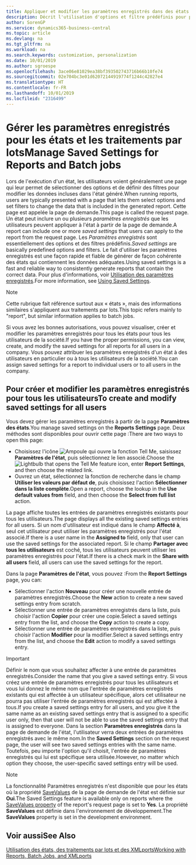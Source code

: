```yaml
---
title: Appliquer et modifier les paramètres enregistrés dans des états | Microsoft Docs
description: Décrit l'utilisation d'options et filtre prédéfinis pour personnaliser un état, et pour générer les données exactes.
author: SorenGP
ms.service: dynamics365-business-central
ms.topic: article
ms.devlang: na
ms.tgt_pltfrm: na
ms.workload: na
ms.search.keywords: customization, personalization
ms.date: 10/01/2019
ms.author: sgroespe
ms.openlocfilehash: 3ace06e81029ea38bf393502743716b66b10fe74
ms.sourcegitcommit: 02e704bc3e01d62072144919774f1244c42827e4
ms.translationtype: HT
ms.contentlocale: fr-FR
ms.lasthandoff: 10/01/2019
ms.locfileid: "2316499"
---
```

# <a name="manage-saved-settings-for-reports-and-batch-jobs"></a><span data-ttu-id="f5ac7-103">Gérer les paramètres enregistrés pour les états et les traitements par lots</span><span class="sxs-lookup"><span data-stu-id="f5ac7-103">Manage Saved Settings for Reports and Batch jobs</span></span>
<span data-ttu-id="f5ac7-104">Lors de l'exécution d'un état, les utilisateurs voient généralement une page qui leur permet de sélectionner des options et de définir des filtres pour modifier les données incluses dans l'état généré.</span><span class="sxs-lookup"><span data-stu-id="f5ac7-104">When running reports, users are typically presented with a page that lets them select options and set filters to change the data that is included in the generated report.</span></span> <span data-ttu-id="f5ac7-105">Cette page est appelée la page de demande.</span><span class="sxs-lookup"><span data-stu-id="f5ac7-105">This page is called the request page.</span></span> <span data-ttu-id="f5ac7-106">Un état peut inclure un ou plusieurs *paramètres enregistrés* que les utilisateurs peuvent appliquer à l'état à partir de la page de demande.</span><span class="sxs-lookup"><span data-stu-id="f5ac7-106">A report can include one or more *saved settings* that users can apply to the report from the request page.</span></span> <span data-ttu-id="f5ac7-107">Les *Paramètres enregistrés* sont essentiellement des options et des filtres prédéfinis.</span><span class="sxs-lookup"><span data-stu-id="f5ac7-107">*Saved settings* are basically predefined options and filters.</span></span> <span data-ttu-id="f5ac7-108">Le fait d'utiliser les paramètres enregistrés est une façon rapide et fiable de générer de façon cohérente des états qui contiennent les données adéquates.</span><span class="sxs-lookup"><span data-stu-id="f5ac7-108">Using saved settings is a fast and reliable way to consistently generate reports that contain the correct data.</span></span> <span data-ttu-id="f5ac7-109">Pour plus d'informations, voir [Utilisation des paramètres enregistrés](ui-work-report.md#SavedSettings).</span><span class="sxs-lookup"><span data-stu-id="f5ac7-109">For more information, see [Using Saved Settings](ui-work-report.md#SavedSettings).</span></span>

> [!NOTE]
> <span data-ttu-id="f5ac7-110">Cette rubrique fait référence surtout aux « états », mais des informations similaires s'appliquent aux traitements par lots.</span><span class="sxs-lookup"><span data-stu-id="f5ac7-110">This topic refers mainly to "report", but similar information applies to batch jobs.</span></span>

<span data-ttu-id="f5ac7-111">Si vous avez les bonnes autorisations, vous pouvez visualiser, créer et modifier les paramètres enregistrés pour tous les états pour tous les utilisateurs de la société.</span><span class="sxs-lookup"><span data-stu-id="f5ac7-111">If you have the proper permissions, you can view, create, and modify the saved settings for all reports for all users in a company.</span></span> <span data-ttu-id="f5ac7-112">Vous pouvez attribuer les paramètres enregistrés d'un état à des utilisateurs en particulier ou à tous les utilisateurs de la société.</span><span class="sxs-lookup"><span data-stu-id="f5ac7-112">You can assign saved settings for a report to individual users or to all users in the company.</span></span>

<!--
## Apply saved settings to a report
1. Open the report.

   The request page appears.    
2. In the **Saved Settings** section of the page, set the **Name** field  to the saved settings that you want to use.

   The **Saved Settings** section only appears if the report has been run before or if there are existing saved settings entries. The saved settings entry called **Last used options and filters** is always available. These settings are the option and filter values that were used the last time you ran the report.

-->

## <a name="to-create-and-modify-saved-settings-for-all-users"></a><span data-ttu-id="f5ac7-113">Pour créer et modifier les paramètres enregistrés pour tous les utilisateurs</span><span class="sxs-lookup"><span data-stu-id="f5ac7-113">To create and modify saved settings for all users</span></span>
<span data-ttu-id="f5ac7-114">Vous devez gérer les paramètres enregistrés à partir de la page **Paramètres des états**.</span><span class="sxs-lookup"><span data-stu-id="f5ac7-114">You manage saved settings on the **Reports Settings** page.</span></span> <span data-ttu-id="f5ac7-115">Deux méthodes sont disponibles pour ouvrir cette page :</span><span class="sxs-lookup"><span data-stu-id="f5ac7-115">There are two ways to open this page:</span></span>
-   <span data-ttu-id="f5ac7-116">Choisissez l'icône ![Ampoule qui ouvre la fonction Tell Me](media/ui-search/search_small.png "Dites-moi ce que vous voulez faire"), saisissez **Paramètres de l'état**, puis sélectionnez le lien associé.</span><span class="sxs-lookup"><span data-stu-id="f5ac7-116">Choose the ![Lightbulb that opens the Tell Me feature](media/ui-search/search_small.png "Tell me what you want to do") icon, enter **Report Settings**, and then choose the related link.</span></span>
-   <span data-ttu-id="f5ac7-117">Ouvrez un état, sélectionnez la fonction de recherche dans le champ **Utiliser les valeurs par défaut de**, puis choisissez l'action **Sélectionner dans la liste complète**.</span><span class="sxs-lookup"><span data-stu-id="f5ac7-117">Open a report, choose the lookup in the **Use default values from** field, and then choose the **Select from full list** action.</span></span>

<span data-ttu-id="f5ac7-118">La page affiche toutes les entrées de paramètres enregistrés existants pour tous les utilisateurs.</span><span class="sxs-lookup"><span data-stu-id="f5ac7-118">The page displays all the existing saved settings entries for all users.</span></span> <span data-ttu-id="f5ac7-119">Si un nom d'utilisateur est indiqué dans le champ **Affecté à**, seul cet utilisateur peut utiliser les paramètres enregistrés pour l'état associé.</span><span class="sxs-lookup"><span data-stu-id="f5ac7-119">If there is a user name in the **Assigned to** field, only that user can use the saved settings for the associated report.</span></span> <span data-ttu-id="f5ac7-120">Si le champ **Partager avec tous les utilisateurs** est coché, tous les utilisateurs peuvent utiliser les paramètres enregistrés pour l'état.</span><span class="sxs-lookup"><span data-stu-id="f5ac7-120">If there is a check mark in the **Share with all users** field, all users can use the saved settings for the report.</span></span>

<span data-ttu-id="f5ac7-121">Dans la page **Paramètres de l'état**, vous pouvez :</span><span class="sxs-lookup"><span data-stu-id="f5ac7-121">From the **Report Settings** page, you can:</span></span>
-   <span data-ttu-id="f5ac7-122">Sélectionner l'action **Nouveau** pour créer une nouvelle entrée de paramètres enregistrés.</span><span class="sxs-lookup"><span data-stu-id="f5ac7-122">Choose the **New** action to create a new saved settings entry from scratch.</span></span>
-   <span data-ttu-id="f5ac7-123">Sélectionner une entrée de paramètres enregistrés dans la liste, puis choisir l'action **Copier** pour créer une copie.</span><span class="sxs-lookup"><span data-stu-id="f5ac7-123">Select a saved settings entry from the list, and choose the **Copy** action to create a copy.</span></span>
-   <span data-ttu-id="f5ac7-124">Sélectionner une entrée de paramètres enregistrés dans la liste, puis choisir l'action **Modifier** pour la modifier.</span><span class="sxs-lookup"><span data-stu-id="f5ac7-124">Select a saved settings entry from the list, and choose the **Edit** action to modify a saved settings entry.</span></span>

> [!Important]
> <span data-ttu-id="f5ac7-125">Définir le nom que vous souhaitez affecter à une entrée de paramètres enregistrés.</span><span class="sxs-lookup"><span data-stu-id="f5ac7-125">Consider the name that you give a saved settings entry.</span></span> <span data-ttu-id="f5ac7-126">Si vous créez une entrée de paramètres enregistrés pour tous les utilisateurs et vous lui donnez le même nom que l'entrée de paramètres enregistrés existants qui est affectée à un utilisateur spécifique, alors cet utilisateur ne pourra pas utiliser l'entrée de paramètres enregistrés qui est affectée à tous.</span><span class="sxs-lookup"><span data-stu-id="f5ac7-126">If you create a saved settings entry for all users, and you give it the same name as an existing saved settings entry that is assigned to a specific user only, then that user will not be able to use the saved settings entry that is assigned to everyone.</span></span>  <span data-ttu-id="f5ac7-127">Dans la section **Paramètres enregistrés** dans la page de demande de l'état, l'utilisateur verra deux entrées de paramètres enregistrés avec le même nom.</span><span class="sxs-lookup"><span data-stu-id="f5ac7-127">In the **Saved Settings** section on the request page, the user will see two saved settings entries with the same name.</span></span> <span data-ttu-id="f5ac7-128">Toutefois, peu importe l'option qu'il choisit, l'entrée de paramètres enregistrés qui lui est spécifique sera utilisée.</span><span class="sxs-lookup"><span data-stu-id="f5ac7-128">However, no matter which option they choose, the user-specific saved settings entry will be used.</span></span>

> [!NOTE]
> <span data-ttu-id="f5ac7-129">La fonctionnalité Paramètres enregistrés n'est disponible que pour les états où la propriété [SaveValues](https://docs.microsoft.com/en-us/dynamics-nav/savevalues-property) de la page de demande de l'état est définie sur **Oui**.</span><span class="sxs-lookup"><span data-stu-id="f5ac7-129">The Saved Settings feature is available only on reports where the [SaveValues property](https://docs.microsoft.com/en-us/dynamics-nav/savevalues-property) of the report's request page is set to **Yes**.</span></span> <span data-ttu-id="f5ac7-130">La propriété **SaveValues** est définie dans l'environnement de développement.</span><span class="sxs-lookup"><span data-stu-id="f5ac7-130">The **SaveValues** property is set in the development environment.</span></span>  

## <a name="see-also"></a><span data-ttu-id="f5ac7-131">Voir aussi</span><span class="sxs-lookup"><span data-stu-id="f5ac7-131">See Also</span></span>
[<span data-ttu-id="f5ac7-132">Utilisation des états, des traitements par lots et des XMLports</span><span class="sxs-lookup"><span data-stu-id="f5ac7-132">Working with Reports, Batch Jobs, and XMLports</span></span>](ui-work-report.md)  
